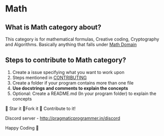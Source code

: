 # Math

## What is Math category about?
This category is for mathematical formulas, Creative coding, Cryptography and Algorithms.
Basically anything that falls under [Math Domain](https://en.wikipedia.org/wiki/Outline_of_mathematics)

## Steps to contribute to Math category?

1. Create a issue specifying what you want to work upon
2. Steps mentioned in [CONTRIBUTING](../CONTRIBUTING.md)
3. Create a folder if your program contains more than one file
4. **Use docstrings and comments to explain the concepts**
5. Optional: Create a README.md (In your program folder) to explain the concepts

:star2: Star it :fork_and_knife:Fork it :handshake: Contribute to it!

Discord server  - http://pragmaticprogrammer.in/discord

Happy Coding :purple_heart: